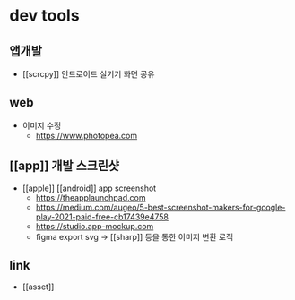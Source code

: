 # dev tools

## 앱개발
- [[scrcpy]] 안드로이드 실기기 화면 공유

## web
- 이미지 수정
  + https://www.photopea.com

## [[app]] 개발 스크린샷
- [[apple]] [[android]] app screenshot
  + https://theapplaunchpad.com
  + https://medium.com/augeo/5-best-screenshot-makers-for-google-play-2021-paid-free-cb17439e4758
  + https://studio.app-mockup.com
  - figma export svg -> [[sharp]] 등을 통한 이미지 변환 로직

## link
- [[asset]]
